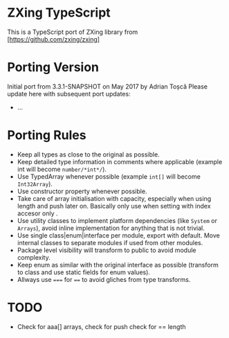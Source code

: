 ZXing TypeScript
================

This is a TypeScript port of ZXing library from [https://github.com/zxing/zxing]


Porting Version
===============

Initial port from 3.3.1-SNAPSHOT on May 2017 by Adrian Toșcă
Please update here with subsequent port updates:
* ...

Porting Rules
=============

* Keep all types as close to the original as possible.
* Keep detailed type information in comments where applicable (example int will become `number/*int*/`).
* Use TypedArray whenever possible (example `int[]` will become `Int32Array`).
* Use constructor property whenever possible.
* Take care of array initialisation with capacity, especially when using length and push later on. Basically only use when setting with index accesor only .
* Use utility classes to implement platform dependencies (like `System` or `Arrays`), avoid inline implementation for anything that is not trivial.
* Use single class|enum|interface per module, export with default. Move internal classes to separate modules if used from other modules.
* Package level visibility will transform to public to avoid module complexity.
* Keep enum as similar with the original interface as possible (transform to class and use static fields for enum values).
* Allways use `===` for `==` to avoid gliches from type transforms.

TODO
====

* Check for aaa[] arrays, check for push check for == length

